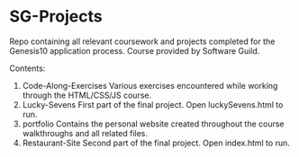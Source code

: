 # SG-Projects
Repo containing all relevant coursework and projects completed for the Genesis10 application process. Course provided by Software Guild.

Contents:
1. Code-Along-Exercises
    Various exercises encountered while working through the HTML/CSS/JS course.
2. Lucky-Sevens
    First part of the final project. Open luckySevens.html to run.
3. portfolio
    Contains the personal website created throughout the course walkthroughs and all related files.
4. Restaurant-Site
    Second part of the final project. Open index.html to run.
